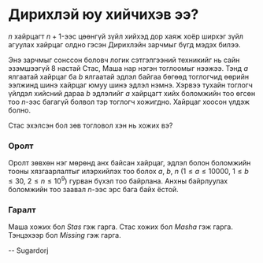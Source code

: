 Дирихлэй юу хийчихэв ээ?
========================
$n$ хайрцагт $n+1$-ээс цөөнгүй зүйл хийхэд дор хаяж хоёр ширхэг зүйл агуулах хайрцаг олдно гэсэн Дирихлэйн зарчмыг бүгд мэдэх билээ. 

Энэ зарчмыг сонссон боловч логик сэтгэлгээний техникийг нь сайн эзэмшээгүй $8$ настай Стас, Маша нар нэгэн тоглоомыг нээжээ. Тэнд $a$ ялгаатай хайрцаг ба $b$ ялгаатай эдлэл байгаа бөгөөд тоглогчид өөрийн ээлжинд шинэ хайрцаг юмуу шинэ эдлэл нэмнэ. Хэрвээ тухайн тоглогч үйлдэл хийсний дараа $b$ эдлэлийг $a$ хайрцагт хийх боломжийн тоо өгсөн тоо $n$-ээс багагүй болвол тэр тоглогч хожигдно. Хайрцаг хоосон үлдэж болно. 

Стас эхэлсэн бол зөв тогловол хэн нь хожих вэ?


### Оролт
Оролт зөвхөн нэг мөрөнд анх байсан хайрцаг, эдлэл болон боломжийн тооны хязгаарлалтыг илэрхийлэх тоо болох $a$, $b$, $n$ ($1 ≤ a ≤ 10000$,  $1 ≤ b ≤ 30$, $2 ≤ n ≤ 10^9$)  гурван бүхэл тоо байрлана. Анхны байрлуулах боломжийн тоо заавал $n$-ээс эрс бага байх ёстой.


### Гаралт
Маша хожих бол $Stas$ гэж гарга. Стас хожих бол $Masha$ гэж гарга. Тэнцэхээр бол $Missing$ гэж гарга. 

-- Sugardorj
